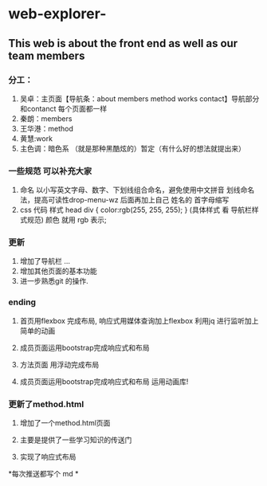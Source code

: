 ﻿# web-explorer-
## This web is about the front end as well as our team members  

### 分工：
1. 吴卓：主页面【导航条：about members method works contact】导航部分和contanct 每个页面都一样       
2. 秦朗：members     
3. 王华港：method
4. 黄慧:work
5. 主色调：暗色系 （就是那种黑酷炫的）暂定（有什么好的想法就提出来）

### 一些规范 可以补充大家
1. 命名 以小写英文字母、数字、下划线组合命名，避免使用中文拼音 划线命名法，提高可读性drop-menu-wz 后面再加上自己 姓名的 首字母缩写
2.  css  代码 样式
head
div {
  color:rgb(255, 255, 255);
}
(具体样式 看 导航栏样式规范)
颜色 就用 rgb 表示;


### 更新
1. 增加了导航栏 ...
2. 增加其他页面的基本功能
3. 进一步熟悉git 的操作.

###  ending
1. 首页用flexbox 完成布局, 响应式用媒体查询加上flexbox  利用jq 进行监听加上简单的动画

2. 成员页面运用bootstrap完成响应式和布局

3. 方法页面 用浮动完成布局  

4. 成员页面运用bootstrap完成响应式和布局 运用动画库!

### 更新了method.html
1. 增加了一个method.html页面

2. 主要是提供了一些学习知识的传送门

3. 实现了响应式布局

*每次推送都写个 md *
